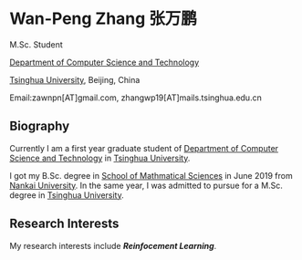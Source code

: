 # Wan-Peng Zhang 张万鹏

M.Sc. Student

[Department of Computer Science and Technology](http://www.cs.tsinghua.edu.cn/)

[Tsinghua University](https://www.tsinghua.edu.cn), Beijing, China

Email:zawnpn[AT]gmail.com, zhangwp19[AT]mails.tsinghua.edu.cn

## Biography

Currently I am a first year graduate student of [Department of Computer Science and Technology](http://www.cs.tsinghua.edu.cn/) in [Tsinghua University](https://www.tsinghua.edu.cn).

I got my B.Sc. degree in [School of Mathmatical Sciences](http://sms.nankai.edu.cn/) in June 2019 from [Nankai University](http://www.nankai.edu.cn/). In the same year, I was admitted to pursue for a M.Sc. degree in [Tsinghua University](https://www.tsinghua.edu.cn).

## Research Interests

My research interests include ***Reinfocement Learning***. 